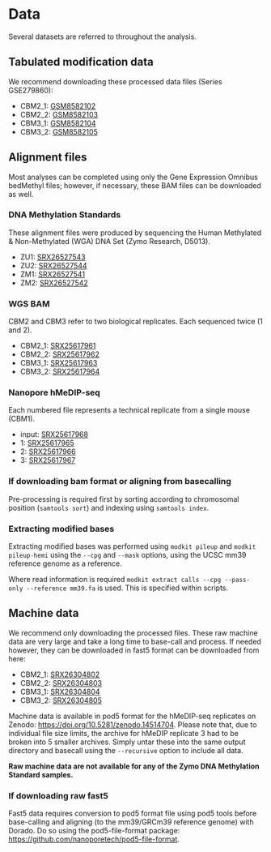 # Data
Several datasets are referred to throughout the analysis.

## Tabulated modification data
We recommend downloading these processed data files (Series GSE279860):

- CBM2_1: [GSM8582102](https://www.ncbi.nlm.nih.gov/geo/query/acc.cgi?acc=GSM8582102)
- CBM2_2: [GSM8582103](https://www.ncbi.nlm.nih.gov/geo/query/acc.cgi?acc=GSM8582103)
- CBM3_1: [GSM8582104](https://www.ncbi.nlm.nih.gov/geo/query/acc.cgi?acc=GSM8582104)
- CBM3_2: [GSM8582105](https://www.ncbi.nlm.nih.gov/geo/query/acc.cgi?acc=GSM8582105)

## Alignment files
Most analyses can be completed using only the Gene Expression Omnibus bedMethyl files; however, if necessary, these BAM files can be downloaded as well. 

### DNA Methylation Standards
These alignment files were produced by sequencing the Human Methylated & Non-Methylated (WGA) DNA Set (Zymo Research, D5013).

- ZU1: [SRX26527543](https://www.ncbi.nlm.nih.gov/sra/SRX26527543[accn])
- ZU2: [SRX26527544](https://www.ncbi.nlm.nih.gov/sra/SRX26527544[accn])
- ZM1: [SRX26527541](https://www.ncbi.nlm.nih.gov/sra/SRX26527541[accn]) 
- ZM2: [SRX26527542](https://www.ncbi.nlm.nih.gov/sra/SRX26527542[accn])

### WGS BAM
CBM2 and CBM3 refer to two biological replicates. Each sequenced twice (1 and 2). 

- CBM2_1: [SRX25617961](https://www.ncbi.nlm.nih.gov/sra/SRX25617961[accn])
- CBM2_2: [SRX25617962](https://www.ncbi.nlm.nih.gov/sra/SRX25617962[accn])
- CBM3_1: [SRX25617963](https://www.ncbi.nlm.nih.gov/sra/SRX25617963[accn])
- CBM3_2: [SRX25617964](https://www.ncbi.nlm.nih.gov/sra/SRX25617964[accn])

### Nanopore hMeDIP-seq
Each numbered file represents a technical replicate from a single mouse (CBM1). 

- input: [SRX25617968](https://www.ncbi.nlm.nih.gov/sra/SRX25617968[accn])
- 1: [SRX25617965](https://www.ncbi.nlm.nih.gov/sra/SRX25617965[accn])
- 2: [SRX25617966](https://www.ncbi.nlm.nih.gov/sra/SRX25617966[accn])
- 3: [SRX25617967](https://www.ncbi.nlm.nih.gov/sra/SRX25617967[accn])

### If downloading bam format or aligning from basecalling
Pre-processing is required first by sorting according to chromosomal position (`samtools sort`) and indexing using `samtools index`.
 
### Extracting modified bases
Extracting modified bases was performed using `modkit pileup` and `modkit pileup-hemi` using the `--cpg` and `--mask` options, using the UCSC mm39 reference genome as a reference. 

Where read information is required `modkit extract calls --cpg --pass-only --reference mm39.fa` is used. This is specified within scripts. 

## Machine data
We recommend only downloading the processed files. These raw machine data are very large and take a long time to base-call and process. If needed however, they can be downloaded in fast5 format can be downloaded from here:

- CBM2_1: [SRX26304802](https://www.ncbi.nlm.nih.gov/sra/SRX26304802[accn])
- CBM2_2: [SRX26304803](https://www.ncbi.nlm.nih.gov/sra/SRX26304803[accn])
- CBM3_1: [SRX26304804](https://www.ncbi.nlm.nih.gov/sra/SRX26304804[accn])
- CBM3_2: [SRX26304805](https://www.ncbi.nlm.nih.gov/sra/SRX26304805[accn])

Machine data is available in pod5 format for the hMeDIP-seq replicates on Zenodo: https://doi.org/10.5281/zenodo.14514704. Please note that, due to individual file size limits, the archive for hMeDIP replicate 3 had to be broken into 5 smaller archives. Simply untar these into the same output directory and basecall using the `--recursive` option to include all data.   

__Raw machine data are not available for any of the Zymo DNA Methylation Standard samples.__

### If downloading raw fast5
Fast5 data requires conversion to pod5 format file using pod5 tools before base-calling and aligning (to the mm39/GRCm39 reference genome) with Dorado. Do so using the pod5-file-format package: https://github.com/nanoporetech/pod5-file-format. 